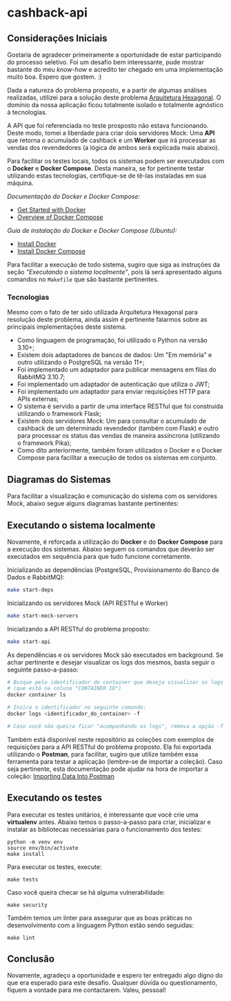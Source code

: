 # cashback-api

## Considerações Iniciais

Gostaria de agradecer primeiramente a oportunidade de estar participando do processo seletivo. Foi um desafio bem interessante, pude mostrar bastante do meu *know-how* e acredito ter chegado em uma implementação muito boa. Espero que gostem. :)

Dada a natureza do problema proposto, e a partir de algumas análises realizadas, utilizei para a solução deste problema [Arquitetura Hexagonal](https://www.youtube.com/watch?v=X_EPcBNI5xU). O domínio da nossa aplicação ficou totalmente isolado e totalmente agnóstico à tecnologias.

A API que foi referenciada no teste prosposto não estava funcionando. Deste modo, tomei a liberdade para criar dois servidores Mock: Uma **API** que retorna o acumulado de cashback e um **Worker** que irá processar as vendas dos revendedores (a lógica de ambos será explicada mais abaixo).

Para facilitar os testes locais, todos os sistemas podem ser executados com o **Docker** e **Docker Compose**. Desta maneira, se for pertinente testar utilizando estas tecnologias, certifique-se de tê-las instaladas em sua máquina.

*Documentação do Docker e Docker Compose:*
* [Get Started with Docker](https://www.docker.com/get-started)
* [Overview of Docker Compose](https://docs.docker.com/compose/)

*Guia de instalação do Docker e Docker Compose (Ubuntu):*
* [Install Docker](https://docs.docker.com/install/linux/docker-ce/ubuntu/)
* [Install Docker Compose](https://docs.docker.com/compose/install/)

Para facilitar a execução de todo sistema, sugiro que siga as instruções da seção *"Executando o sistema localmente"*, pois lá será apresentado alguns comandos no `Makefile` que são bastante pertinentes.

### Tecnologias

Mesmo com o fato de ter sido utilizada Arquitetura Hexagonal para resolução deste problema, ainda assim é pertinente falarmos sobre as principais implementações deste sistema.

* Como linguagem de programação, foi utilizado o Python na versão 3.10+;
* Existem dois adaptadores de bancos de dados: Um "Em memória" e outro utilizando o PostgreSQL na versão 11+;
* Foi implementado um adaptador para publicar mensagens em filas do RabbitMQ 3.10.7;
* Foi implementado um adaptador de autenticação que utiliza o JWT;
* Foi implementado um adaptador para enviar requisições HTTP para APIs externas;
* O sistema é servido a partir de uma interface RESTful que foi construída utilizando o framework Flask;
* Existem dois servidores Mock: Um para consultar o acumulado de cashback de um determinado revendedor (também com Flask) e outro para processar os status das vendas de maneira assíncrona (utilizando o framework Pika);
* Como dito anteriormente, também foram utilizados o Docker e o Docker Compose para facilitar a execução de todos os sistemas em conjunto.


## Diagramas do Sistemas

Para facilitar a visualização e comunicação do sistema com os servidores Mock, abaixo segue alguns diagramas bastante pertinentes:

<Colocar imagens dos diagramas>

## Executando o sistema localmente

Novamente, é reforçada a utilização do **Docker** e do **Docker Compose** para a execução dos sistemas. Abaixo seguem os comandos que deverão ser executados em sequência para que tudo funcione corretamente.

Inicializando as dependências (PostgreSQL, Provisionamento do Banco de Dados e RabbitMQ):

```bash
make start-deps
```

Inicializando os servidores Mock (API RESTful e Worker)

```bash
make start-mock-servers
```

Inicializando a API RESTful do problema proposto:

```bash
make start-api
```

As dependências e os servidores Mock são executados em background. Se achar pertinente e desejar visualizar os logs dos mesmos, basta seguir o seguinte passo-a-passo:

```bash
# Busque pelo identificador do container que deseja visualizar os logs
# (que está na coluna "CONTAINER ID")
docker container ls

# Insira o identificador no seguinte comando:
docker logs <identificador_do_container> -f

# Caso você não queira ficar "acompanhando os logs", remova a opção -f
```

Também está disponível neste repositório as coleções com exemplos de requisições para a API RESTful do problema proposto. Ela foi exportada utilizando o **Postman**, para facilitar, sugiro que utilize também essa ferramenta para testar a aplicação (lembre-se de importar a coleção). Caso seja pertinente, esta documentação pode ajudar na hora de importar a coleção: [Importing Data Into Postman](https://learning.postman.com/docs/getting-started/importing-and-exporting-data/#importing-data-into-postman)

## Executando os testes

Para executar os testes unitários, é interessante que você crie uma **virtualenv** antes. Abaixo temos o passo-a-passo para criar, inicializar e instalar as bibliotecas necessárias para o funcionamento dos testes:

```
python -m venv env
source env/bin/activate
make install
```

Para executar os testes, execute:

```
make tests
```

Caso você queira checar se há alguma vulnerabilidade:

```
make security
```

Também temos um linter para assegurar que as boas práticas no desenvolvimento com a linguagem Python estão sendo seguidas:

```
make lint
```

## Conclusão

Novamente, agradeço a oportunidade e espero ter entregado algo digno do que era esperado para este desafio. Qualquer dúvida ou questionamento, fiquem a vontade para me contactarem. Valeu, pessoal!
